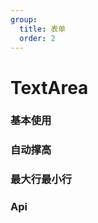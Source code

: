 ```yaml
---
group:
  title: 表单
  order: 2
---
```


# TextArea

### 基本使用

<code src='./demo.tsx'></code>

### 自动撑高

<code src='./demo02.tsx'></code>

### 最大行最小行

<code src='./demo03.tsx'></code>

### Api

<API hideTitle src='./api.tsx'></API>
